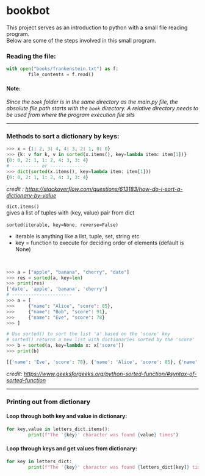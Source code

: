 # bookbot

This project serves as an introduction to python with a small file reading program. <br> 
Below are some of the steps involved in this small program.

### Reading the file:
```python
with open("books/frankenstein.txt") as f:
        file_contents = f.read()
```
#### Note: 
_Since the `book` folder is in the same directory as the main.py file, the absolute file path starts with the `book` directory. A relative directory needs to be used from where the program execution file sits_

---
### Methods to sort a dictionary by keys:
```python
>>> x = {1: 2, 3: 4, 4: 3, 2: 1, 0: 0}
>>> {k: v for k, v in sorted(x.items(), key=lambda item: item[1])}
{0: 0, 2: 1, 1: 2, 4: 3, 3: 4}
# ---------- or -------------
>>> dict(sorted(x.items(), key=lambda item: item[1]))
{0: 0, 2: 1, 1: 2, 4: 3, 3: 4}
```
_credit : https://stackoverflow.com/questions/613183/how-do-i-sort-a-dictionary-by-value_

`dict.items()` <br>
gives a list of tuples with (key, value) pair from dict <br><br>
`sorted(iterable, key=None, reverse=False)` 
- iterable is anything like a list, tuple, set, string etc 
- key = function to execute for deciding order of elements (default is None) 
<br>

```python
>>> a = ["apple", "banana", "cherry", "date"]
>>> res = sorted(a, key=len)
>>> print(res)
['date', 'apple', 'banana', 'cherry']
# ----------------------
>>> a = [
>>>     {"name": "Alice", "score": 85},
>>>     {"name": "Bob", "score": 91},
>>>     {"name": "Eve", "score": 78}
>>> ]

# Use sorted() to sort the list 'a' based on the 'score' key
# sorted() returns a new list with dictionaries sorted by the 'score'
>>> b = sorted(a, key=lambda x: x['score'])
>>> print(b)

[{'name': 'Eve', 'score': 78}, {'name': 'Alice', 'score': 85}, {'name': 'Bob', 'score': 91}]
```
_credit: https://www.geeksforgeeks.org/python-sorted-function/#syntax-of-sorted-function_

---
### Printing out from dictionary

#### Loop through both key and value in dictionary:
```python
for key,value in letters_dict.items():
        print(f"The '{key}' character was found {value} times")
```

#### Loop through keys and get values from dictionary:
```python
for key in letters_dict:
        print(f"The '{key}' character was found {letters_dict[key]} times")
```